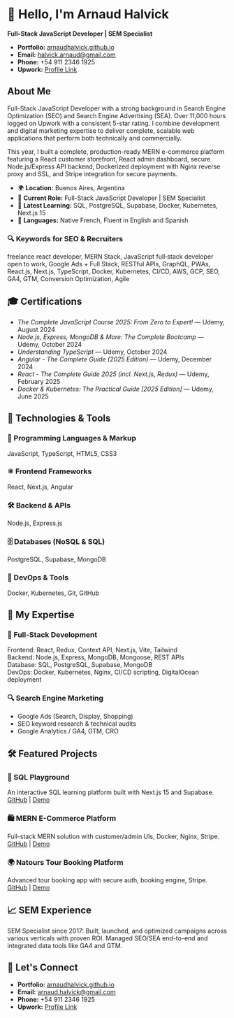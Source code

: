 
# 👋 Hello, I'm Arnaud Halvick

**Full-Stack JavaScript Developer | SEM Specialist**

- **Portfolio:** [arnaudhalvick.github.io](https://arnaudhalvick.github.io/)
- **Email:** halvick.arnaud@gmail.com
- **Phone:** +54 911 2346 1925
- **Upwork:** [Profile Link](https://www.upwork.com/freelancers/~017740c356da4ab81f)

## About Me

Full-Stack JavaScript Developer with a strong background in Search Engine Optimization (SEO) and Search Engine Advertising (SEA). Over 11,000 hours logged on Upwork with a consistent 5-star rating. I combine development and digital marketing expertise to deliver complete, scalable web applications that perform both technically and commercially.

This year, I built a complete, production-ready MERN e-commerce platform featuring a React customer storefront, React admin dashboard, secure Node.js/Express API backend, Dockerized deployment with Nginx reverse proxy and SSL, and Stripe integration for secure payments.

- 🌍 **Location:** Buenos Aires, Argentina
- 💼 **Current Role:** Full-Stack JavaScript Developer | SEM Specialist
- 🌱 **Latest Learning:** SQL, PostgreSQL, Supabase, Docker, Kubernetes, Next.js 15
- 💬 **Languages:** Native French, Fluent in English and Spanish

### 🔍 Keywords for SEO & Recruiters
freelance react developer, MERN Stack, JavaScript full‑stack developer open to work,
Google Ads + Full Stack, RESTful APIs, GraphQL, PWAs, React.js, Next.js, TypeScript,
Docker, Kubernetes, CI/CD, AWS, GCP, SEO, GA4, GTM, Conversion Optimization, Agile

## 🎓 Certifications

- _The Complete JavaScript Course 2025: From Zero to Expert!_ — Udemy, August 2024
- _Node.js, Express, MongoDB & More: The Complete Bootcamp_ — Udemy, October 2024
- _Understanding TypeScript_ — Udemy, October 2024
- _Angular - The Complete Guide (2025 Edition)_ — Udemy, December 2024
- _React - The Complete Guide 2025 (incl. Next.js, Redux)_ — Udemy, February 2025
- _Docker & Kubernetes: The Practical Guide [2025 Edition]_ — Udemy, June 2025

## 🔧 Technologies & Tools

### 🧠 Programming Languages & Markup
JavaScript, TypeScript, HTML5, CSS3

### ⚛️ Frontend Frameworks
React, Next.js, Angular

### 🛠️ Backend & APIs
Node.js, Express.js

### 🗄️ Databases (NoSQL & SQL)
PostgreSQL, Supabase, MongoDB

### 🐳 DevOps & Tools
Docker, Kubernetes, Git, GitHub

## 💼 My Expertise

### 🚀 Full-Stack Development
Frontend: React, Redux, Context API, Next.js, Vite, Tailwind  
Backend: Node.js, Express, MongoDB, Mongoose, REST APIs  
Database: SQL, PostgreSQL, Supabase, MongoDB  
DevOps: Docker, Kubernetes, Nginx, CI/CD scripting, DigitalOcean deployment

### 🔍 Search Engine Marketing
- Google Ads (Search, Display, Shopping)
- SEO keyword research & technical audits
- Google Analytics / GA4, GTM, CRO

## 🛠️ Featured Projects

### 🎯 SQL Playground
An interactive SQL learning platform built with Next.js 15 and Supabase. [GitHub](https://github.com/ArnaudHalvick/sql-playground) | [Demo](https://youtu.be/uPUUJFIIJhc)

### 🛍️ MERN E-Commerce Platform
Full-stack MERN solution with customer/admin UIs, Docker, Nginx, Stripe. [GitHub](https://github.com/ArnaudHalvick/e-commerce-mern-stack-improved) | [Demo](https://youtu.be/K1EnPEjhPIA)

### 🌍 Natours Tour Booking Platform
Advanced tour booking app with secure auth, booking engine, Stripe. [GitHub](https://github.com/ArnaudHalvick/Natours) | [Demo](https://youtu.be/fyj1y5fW3Ug)

## 📈 SEM Experience

SEM Specialist since 2017: Built, launched, and optimized campaigns across various verticals with proven ROI. Managed SEO/SEA end-to-end and integrated data tools like GA4 and GTM.

## 🤝 Let's Connect

- **Portfolio:** [arnaudhalvick.github.io](https://arnaudhalvick.github.io/)
- **Email:** arnaud.halvick@gmail.com
- **Phone:** +54 911 2346 1925
- **Upwork:** [Profile Link](https://www.upwork.com/freelancers/~017740c356da4ab81f)
